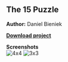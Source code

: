 ## The 15 Puzzle
**Author:** Daniel Bieniek  

**[Download project](https://github.com/DanielBieniek/Puzzle15/releases)**

**Screenshots**  
![4x4](https://i.imgur.com/DxKGk8o.png)
![3x3](https://i.imgur.com/0hCOMuV.png)  
